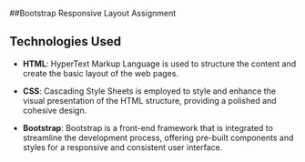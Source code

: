 
##Bootstrap Responsive Layout Assignment


## Technologies Used

- **HTML**: HyperText Markup Language is used to structure the content and create the basic layout of the web pages.

- **CSS**: Cascading Style Sheets is employed to style and enhance the visual presentation of the HTML structure, providing a polished and cohesive design.

- **Bootstrap**: Bootstrap is a front-end framework that is integrated to streamline the development process, offering pre-built components and styles for a responsive and consistent user interface.
